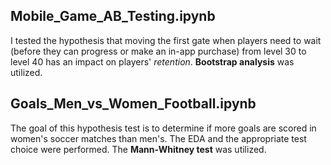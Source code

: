 ## Mobile_Game_AB_Testing.ipynb 

I tested the hypothesis that moving the first gate when players need to wait (before they can progress or make an in-app purchase) from level 30 to level 40 has an impact on players' *retention*. **Bootstrap analysis** was utilized.

## Goals_Men_vs_Women_Football.ipynb

The goal of this hypothesis test is to determine if more goals are scored in women's soccer matches than men's. The EDA and the appropriate test choice were performed. The **Mann-Whitney test** was utilized.